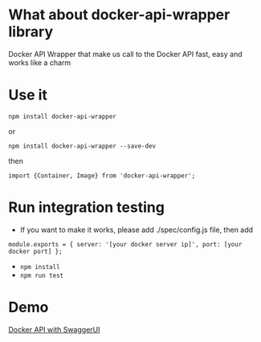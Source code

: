 # What about docker-api-wrapper library
Docker API Wrapper that make us call to the Docker API fast, easy and works like a charm
# Use it

`npm install docker-api-wrapper`

or 

`npm install docker-api-wrapper --save-dev`

then 

`import {Container, Image} from 'docker-api-wrapper';`

# Run integration testing
+ If you want to make it works, please add ./spec/config.js file, then add
 
`module.exports = {
     server: '[your docker server ip]',
     port: [your docker port]
 };`
 
+ `npm install`
+ `npm run test`
# Demo
[Docker API with SwaggerUI](https://github.com/saigon-devs/docker-api)